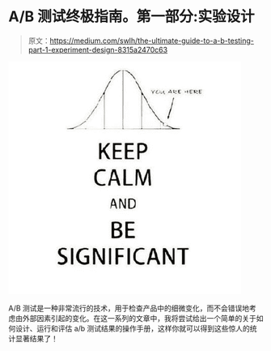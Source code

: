 # A/B 测试终极指南。第一部分:实验设计

> 原文：<https://medium.com/swlh/the-ultimate-guide-to-a-b-testing-part-1-experiment-design-8315a2470c63>

![](img/783f303126c8eb51b321a74ae05e4d9f.png)

A/B 测试是一种非常流行的技术，用于检查产品中的细微变化，而不会错误地考虑由外部因素引起的变化。在这一系列的文章中，我将尝试给出一个简单的关于如何设计、运行和评估 a/b 测试结果的操作手册，这样你就可以得到这些惊人的统计显著结果了！